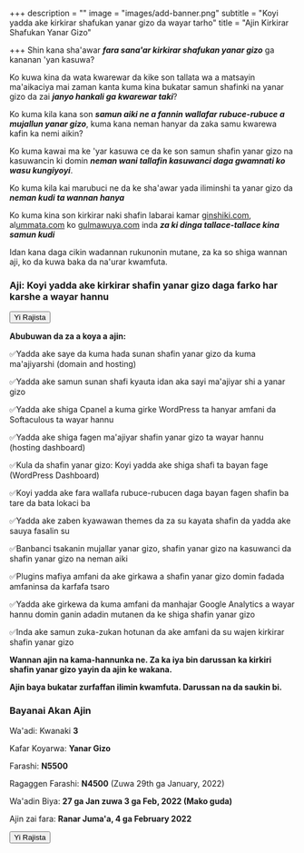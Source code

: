 +++
description = ""
image = "images/add-banner.png"
subtitle = "Koyi yadda ake kirkirar shafukan yanar gizo da wayar tarho"
title = "Ajin Kirkirar Shafukan Yanar Gizo"

+++
Shin kana sha'awar **_fara sana'ar kirkirar shafukan yanar gizo_** ga kananan 'yan kasuwa?

Ko kuwa kina da wata kwarewar da kike son tallata wa a matsayin ma'aikaciya mai zaman kanta kuma kina bukatar samun shafinki na yanar gizo da zai **_janyo hankali ga kwarewar taki_**?

Ko kuma kila kana son **_samun aiki ne a fannin wallafar rubuce-rubuce a mujallun yanar gizo_**, kuma kana neman hanyar da zaka samu kwarewa kafin ka nemi aikin?

Ko kuma kawai ma ke 'yar kasuwa ce da ke son samun shafin yanar gizo na kasuwancin ki domin **_neman wani tallafin kasuwanci daga gwamnati ko wasu kungiyoyi_**.

Ko kuma kila kai marubuci ne da ke sha'awar yada iliminshi ta yanar gizo da **_neman kudi ta wannan hanya_**

Ko kuma kina son kirkirar naki shafin labarai kamar [ginshiki.com](http://ginshiki.com/), al[ummata.com](http://ummata.com/) ko [gulmawuya.com](http://gulmawuya.com/) inda **_za ki dinga tallace-tallace kina samun kudi_**

Idan kana daga cikin wadannan rukunonin mutane, za ka so shiga wannan aji, ko da kuwa baka da na'urar kwamfuta.

### Aji: Koyi yadda ake kirkirar shafin yanar gizo daga farko har karshe a wayar hannu

<a href="https://paystack.com/pay/mobile-website-creation"><button type="button" name="button" class="btn btn-primary">Yi Rajista</button></a>

**Abubuwan da za a koya a ajin:**

✅Yadda ake saye da kuma hada sunan shafin yanar gizo da kuma ma'ajiyarshi (domain and hosting)

✅Yadda ake samun sunan shafi kyauta idan aka sayi ma'ajiyar shi a yanar gizo

✅Yadda ake shiga Cpanel a kuma girke WordPress ta hanyar amfani da Softaculous ta wayar hannu

✅Yadda ake shiga fagen ma'ajiyar shafin yanar gizo ta wayar hannu (hosting dashboard)

✅Kula da shafin yanar gizo: Koyi yadda ake shiga shafi ta bayan fage (WordPress Dashboard)

✅Koyi yadda ake fara wallafa rubuce-rubucen daga bayan fagen shafin ba tare da bata lokaci ba

✅Yadda ake zaben kyawawan themes da za su kayata shafin da yadda ake sauya fasalin su

✅Banbanci tsakanin mujallar yanar gizo, shafin yanar gizo na kasuwanci da shafin yanar gizo na neman aiki

✅Plugins mafiya amfani da ake girkawa a shafin yanar gizo domin fadada amfaninsa da karfafa tsaro

✅Yadda ake girkewa da kuma amfani da manhajar Google Analytics a wayar hannu domin ganin adadin mutanen da ke shiga shafin yanar gizo

✅Inda ake samun zuka-zukan hotunan da ake amfani da su wajen kirkirar shafin yanar gizo

**Wannan ajin na kama-hannunka ne. Za ka iya bin darussan ka kirkiri shafin yanar gizo yayin da ajin ke wakana.**

**Ajin baya bukatar zurfaffan ilimin kwamfuta. Darussan na da saukin bi.**

### **Bayanai Akan Ajin**

Wa'adi: Kwanaki **3**

Kafar Koyarwa: **Yanar Gizo**

Farashi: **N5500**

Ragaggen Farashi: **N4500** (Zuwa 29th ga January, 2022)

Wa'adin Biya: **27 ga Jan zuwa 3 ga Feb, 2022 (Mako guda)**

Ajin zai fara: **Ranar Juma'a, 4 ga February 2022**

<a href="https://paystack.com/pay/mobile-website-creation"><button type="button" name="button" class="btn btn-primary">Yi Rajista</button></a>